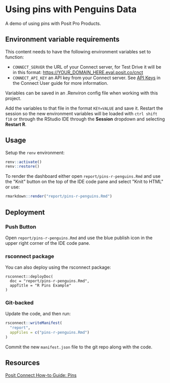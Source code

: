 # Using pins with Penguins Data

A demo of using pins with Posit Pro Products.

## Environment variable requirements

This content needs to have the following environment variables set to function:
- `CONNECT_SERVER` the URL of your Connect server, for Test Drive it will be in this format: https://YOUR_DOMAIN_HERE.eval.posit.co/cnct
- `CONNECT_API_KEY` an API key from your Connect server. See [API Keys](https://docs.posit.co/connect/user/api-keys/) in the Connect User guide for more information.
 
Variables can be saved in an .Renviron config file when working with this project.

Add the variables to that file in the format `KEY=VALUE` and save it. Restart the session so the new environment variables will be loaded with `ctrl shift f10` or through the RStudio IDE through the **Session** dropdown and selecting **Restart R**.

## Usage

Setup the `renv` environment:

```r
renv::activate()
renv::restore()
```

To render the dashboard either open `report/pins-r-penguins.Rmd` and use the "Knit" button on the top of the IDE code pane and select "Knit to HTML" or use:

```r
rmarkdown::render("report/pins-r-penguins.Rmd")
```

## Deployment

### Push Button

Open `report/pins-r-penguins.Rmd` and use the blue publish icon in the upper right corner of the IDE code pane.

### rsconnect package

You can also deploy using the rsconnect package:

```
rsconnect::deployDoc(
  doc = "report/pins-r-penguins.Rmd",
  appTitle = "R Pins Example"
)
```

### Git-backed

Update the code, and then run:

```r
rsconnect::writeManifest(
  "report", 
  appFiles = c("pins-r-penguins.Rmd")
)
```

Commit the new `manifest.json` file to the git repo along with the code.

## Resources

[Posit Connect How-to Guide: Pins](https://docs.posit.co/connect/how-to/pins/)
